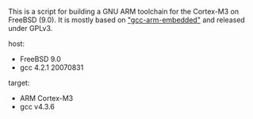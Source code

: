 This is a script for building a GNU ARM toolchain for the Cortex-M3 on FreeBSD
(9.0). It is mostly based on ["gcc-arm-embedded"](https://launchpad.net/gcc-arm-embedded) and released under GPLv3.

host:
 * FreeBSD 9.0
 * gcc 4.2.1 20070831

target:
 * ARM Cortex-M3
 * gcc v4.3.6